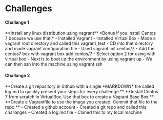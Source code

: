 <h1>Challenges</h1>
<h4>Challange 1 </h4>
	**Install any linux distribution using vagrant**
	*Bonus if you install Centos 7 because we use that.*
	- Installed Vagrant
	- Installed Virtual Box
	- Made a vagrant root directory and called this vagrant_test
	- CD into that directory and made vagrant configuration file
		- Used vagrant init centos/7
	- Add the centos7 box with vagrant box add centos/7 
		- Select option 2 for using with virtual box
	- Next is to boot up the environment by using vagrant up
	- We can then ssh into the machine using vagrant ssh
<h4>Challange 2 </h4>
	**Create a git repository in Github with a single *MARKDOWN* file called log.md to quickly present your steps for every challenge.**
	**Install Centos 7 from scratch in VirtualBox. Use that box to create a Vagrant Base Box.**
	**Create a Vagrantfile to use the image you created. Commit that file to the repo.**
	- Created a github account
	- Created a git repo and called this challanges
	- Created a log.md file
	- Cloned this to my local machine



